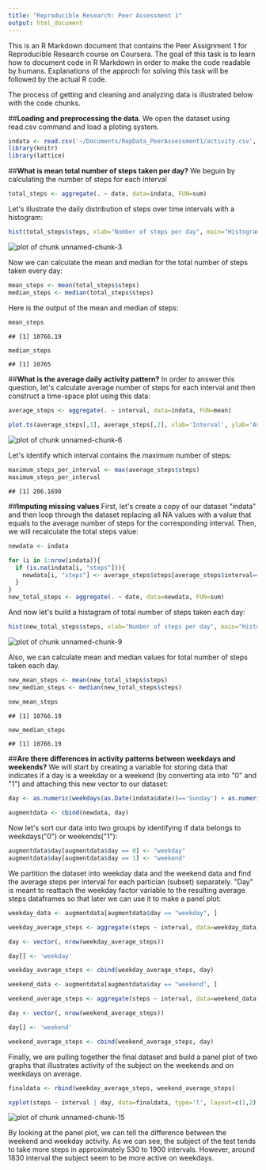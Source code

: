 ```yaml
---
title: "Reproducible Research: Peer Assessment 1"
output: html_document
---
```


This is an R Markdown document that contains the Peer Assignment 1 for Reproducible Research course on Coursera.
The goal of this task is to learn how to document code in R Markdown in order to make the code readable by humans. Explanations of the approch for solving this task will be followed by the actual R code.


The process of getting and cleaning and analyzing data is illustrated below with the code chunks. 

##**Loading and preprocessing the data**. 
We open the dataset using read.csv command and load a ploting system.

```r
indata <- read.csv('~/Documents/RepData_PeerAssessment1/activity.csv', header = TRUE)
library(knitr)
library(lattice) 
```

##**What is mean total number of steps taken per day?**
We beguin by calculating the number of steps for each interval

```r
total_steps <- aggregate(. ~ date, data=indata, FUN=sum)
```

Let's illustrate the daily distribution of steps over time intervals with a histogram:

```r
hist(total_steps$steps, xlab="Number of steps per day", main="Histogram of the Total Number of Steps Taken Every Day")
```

![plot of chunk unnamed-chunk-3](figure/unnamed-chunk-3-1.png) 

Now we can calculate the mean and median for the total number of steps taken every day:

```r
mean_steps <- mean(total_steps$steps)
median_steps <- median(total_steps$steps)
```

Here is the output of the mean and median of steps:

```r
mean_steps 
```

```
## [1] 10766.19
```

```r
median_steps 
```

```
## [1] 10765
```


##**What is the average daily activity pattern?**
In order to answer this question, let's calculate average number of steps for each interval and then construct a time-space plot using this data:

```r
average_steps <- aggregate(. ~ interval, data=indata, FUN=mean) 

plot.ts(average_steps[,1], average_steps[,2], xlab='Interval', ylab='Average steps per interval', type='l', main= "Average Number of Steps per Each Interval")
```

![plot of chunk unnamed-chunk-6](figure/unnamed-chunk-6-1.png) 

Let's identify which interval contains the maximum number of steps:

```r
maximum_steps_per_interval <- max(average_steps$steps)
maximum_steps_per_interval
```

```
## [1] 206.1698
```

##**Imputing missing values**
First, let's create a copy of our dataset "indata" and then loop through the dataset replacing all NA values with a value that equals to the average number of steps for the corresponding interval. Then, we will recalculate the total steps value:

```r
newdata <- indata 

for (i in 1:nrow(indata)){
  if (is.na(indata[i, "steps"])){
    newdata[i, "steps"] <- average_steps$steps[average_steps$interval==newdata[i, "interval"]] 
  }
}
new_total_steps <- aggregate(. ~ date, data=newdata, FUN=sum)
```

And now let's build a histagram of total number of steps taken each day:

```r
hist(new_total_steps$steps, xlab="Number of steps per day", main="Histogram of the Replaced Total Number of Steps Taken Every Day")
```

![plot of chunk unnamed-chunk-9](figure/unnamed-chunk-9-1.png) 

Also, we can calculate mean and median values for total number of steps taken each day.

```r
new_mean_steps <- mean(new_total_steps$steps)
new_median_steps <- median(new_total_steps$steps)
```


```r
new_mean_steps
```

```
## [1] 10766.19
```

```r
new_median_steps
```

```
## [1] 10766.19
```

##**Are there differences in activity patterns between weekdays and weekends?**
We will start by creating a variable for storing data that indicates if a day is a weekday or a weekend (by converting ata into "0" and "1") and attaching this new vector to our dataset:

```r
day <- as.numeric(weekdays(as.Date(indata$date))=='Sunday') + as.numeric(weekdays(as.Date(indata$date))=='Saturday') 

augmentdata <- cbind(newdata, day)
```

Now let's sort our data into two groups by identifying if data belongs to weekdays("0") or weekends("1"):

```r
augmentdata$day[augmentdata$day == 0] <- "weekday"
augmentdata$day[augmentdata$day == 1] <- "weekend"
```

We partition the dataset into weekday data and the weekend data and find the average steps per interval for each partician (subset) separately. "Day" is meant to reattach the weekday factor variable to the resulting average steps dataframes so that later we can use it to make a panel plot:

```r
weekday_data <- augmentdata[augmentdata$day == "weekday", ]

weekday_average_steps <- aggregate(steps ~ interval, data=weekday_data, FUN=mean)

day <- vector(, nrow(weekday_average_steps))

day[] <- 'weekday'

weekday_average_steps <- cbind(weekday_average_steps, day)

weekend_data <- augmentdata[augmentdata$day == "weekend", ]

weekend_average_steps <- aggregate(steps ~ interval, data=weekend_data, FUN=mean)

day <- vector(, nrow(weekend_average_steps))

day[] <- 'weekend'

weekend_average_steps <- cbind(weekend_average_steps, day)
```

Finally, we are pulling together the final dataset and build a  panel plot of two graphs that illustrates activity of the subject on the weekends and on weekdays on average.

```r
finaldata <- rbind(weekday_average_steps, weekend_average_steps)

xyplot(steps ~ interval | day, data=finaldata, type='l', layout=c(1,2), main="Activity on Weekends vs Weekdays")
```

![plot of chunk unnamed-chunk-15](figure/unnamed-chunk-15-1.png) 

By looking at the panel plot, we can tell the difference between the weekend and weekday activity. As we can see, the subject of the test tends to take more steps in approximately 530 to 1900 intervals. However, around 1830 interval the subject seem to be more active on weekdays.

